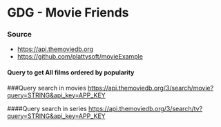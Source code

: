 # GDG - Movie Friends

### Source

- https://api.themoviedb.org
- https://github.com/plattysoft/movieExample


#### Query to get All films ordered by popularity


###Query search in movies
https://api.themoviedb.org/3/search/movie?query=STRING&api_key=APP_KEY

####Query search in series
https://api.themoviedb.org/3/search/tv?query=STRING&api_key=APP_KEY
